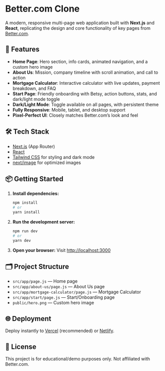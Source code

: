 # Better.com  Clone

A modern, responsive multi-page web application built with **Next.js** and **React**, replicating the design and core functionality of key pages from [Better.com](https://better.com).

## 🚀 Features

- **Home Page**: Hero section, info cards, animated navigation, and a custom hero image
- **About Us**: Mission, company timeline with scroll animation, and call to action
- **Mortgage Calculator**: Interactive calculator with live updates, payment breakdown, and FAQ
- **Start Page**: Friendly onboarding with Betsy, action buttons, stats, and dark/light mode toggle
- **Dark/Light Mode**: Toggle available on all pages, with persistent theme
- **Fully Responsive**: Mobile, tablet, and desktop support
- **Pixel-Perfect UI**: Closely matches Better.com’s look and feel

## 🛠️ Tech Stack

- [Next.js](https://nextjs.org/) (App Router)
- [React](https://react.dev/)
- [Tailwind CSS](https://tailwindcss.com/) for styling and dark mode
- [next/image](https://nextjs.org/docs/pages/api-reference/components/image) for optimized images

## 📦 Getting Started

1. **Install dependencies:**
   ```bash
   npm install
   # or
   yarn install
   ```
2. **Run the development server:**
   ```bash
   npm run dev
   # or
   yarn dev
   ```
3. **Open your browser:**
   Visit [http://localhost:3000](http://localhost:3000)

## 🗂️ Project Structure

- `src/app/page.js` — Home page
- `src/app/about-us/page.js` — About Us page
- `src/app/mortgage-calculator/page.js` — Mortgage Calculator
- `src/app/start/page.js` — Start/Onboarding page
- `public/hero.png` — Custom hero image

## 🌐 Deployment

Deploy instantly to [Vercel](https://vercel.com/) (recommended) or [Netlify](https://www.netlify.com/).

## 📄 License

This project is for educational/demo purposes only. Not affiliated with Better.com.
